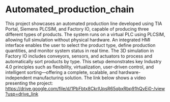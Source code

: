 # Automated_production_chain
This project showcases an automated production line developed using TIA Portal, Siemens PLCSIM, and Factory IO, capable of producing three different types of products. The system runs on a virtual PLC using PLCSIM, allowing full simulation without physical hardware. An integrated HMI interface enables the user to select the product type, define production quantities, and monitor system status in real time. The 3D simulation in Factory IO includes conveyors, sensors, and actuators to process and automatically sort products by type. This setup demonstrates key Industry 4.0 principles such as flexibility, virtualization, user-driven control, and intelligent sorting—offering a complete, scalable, and hardware-independent manufacturing solution.
The link below shows a video presenting the project:
https://drive.google.com/file/d/1PbFbtx8CkrlUpsR65qbxRbp91hQvEj0-/view?usp=drive_link

